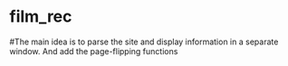 # film_rec

#The main idea is to parse the site and display information in a separate window. And add the page-flipping functions
